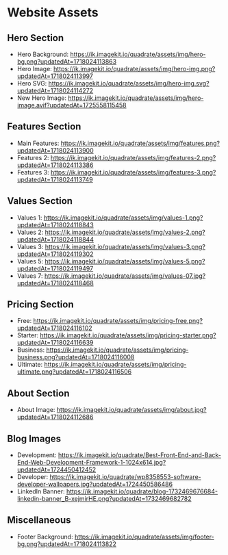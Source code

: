 # Website Assets

## Hero Section
- Hero Background: https://ik.imagekit.io/quadrate/assets/img/hero-bg.png?updatedAt=1718024113863
- Hero Image: https://ik.imagekit.io/quadrate/assets/img/hero-img.png?updatedAt=1718024113997
- Hero SVG: https://ik.imagekit.io/quadrate/assets/img/hero-img.svg?updatedAt=1718024114272
- New Hero Image: https://ik.imagekit.io/quadrate/assets/img/hero-image.avif?updatedAt=1725558115458

## Features Section
- Main Features: https://ik.imagekit.io/quadrate/assets/img/features.png?updatedAt=1718024113900
- Features 2: https://ik.imagekit.io/quadrate/assets/img/features-2.png?updatedAt=1718024113386
- Features 3: https://ik.imagekit.io/quadrate/assets/img/features-3.png?updatedAt=1718024113749

## Values Section
- Values 1: https://ik.imagekit.io/quadrate/assets/img/values-1.png?updatedAt=1718024118843
- Values 2: https://ik.imagekit.io/quadrate/assets/img/values-2.png?updatedAt=1718024118844
- Values 3: https://ik.imagekit.io/quadrate/assets/img/values-3.png?updatedAt=1718024119302
- Values 5: https://ik.imagekit.io/quadrate/assets/img/values-5.png?updatedAt=1718024119497
- Values 7: https://ik.imagekit.io/quadrate/assets/img/values-07.jpg?updatedAt=1718024118468

## Pricing Section
- Free: https://ik.imagekit.io/quadrate/assets/img/pricing-free.png?updatedAt=1718024116102
- Starter: https://ik.imagekit.io/quadrate/assets/img/pricing-starter.png?updatedAt=1718024116639
- Business: https://ik.imagekit.io/quadrate/assets/img/pricing-business.png?updatedAt=1718024116008
- Ultimate: https://ik.imagekit.io/quadrate/assets/img/pricing-ultimate.png?updatedAt=1718024116506

## About Section
- About Image: https://ik.imagekit.io/quadrate/assets/img/about.jpg?updatedAt=1718024112686

## Blog Images
- Development: https://ik.imagekit.io/quadrate/Best-Front-End-and-Back-End-Web-Development-Framework-1-1024x614.jpg?updatedAt=1724450412452
- Developer: https://ik.imagekit.io/quadrate/wp8358553-software-developer-wallpapers.jpg?updatedAt=1724450586486
- LinkedIn Banner: https://ik.imagekit.io/quadrate/blog-1732469676684-linkedin-banner_B-xejmirHE.png?updatedAt=1732469682782

## Miscellaneous
- Footer Background: https://ik.imagekit.io/quadrate/assets/img/footer-bg.png?updatedAt=1718024113822
